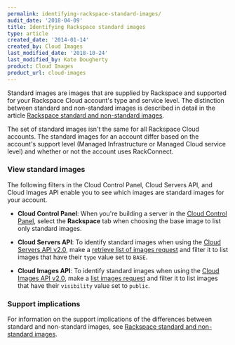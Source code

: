 ```yaml
---
permalink: identifying-rackspace-standard-images/
audit_date: '2018-04-09'
title: Identifying Rackspace standard images
type: article
created_date: '2014-01-14'
created_by: Cloud Images
last_modified_date: '2018-10-24'
last_modified_by: Kate Dougherty
product: Cloud Images
product_url: cloud-images
---
```


Standard images are images that are supplied by Rackspace and supported for
your Rackspace Cloud account's type and service level. The distinction
between standard and non-standard images is described in detail in the
article [Rackspace standard and non-standard
images](/how-to/rackspace-standard-and-non-standard-images).

The set of standard images isn't the same for all Rackspace Cloud
accounts. The standard images for an account differ based on the
account's support level (Managed Infrastructure or Managed Cloud service
level) and whether or not the account uses RackConnect.

### View standard images

The following filters in the Cloud Control Panel, Cloud Servers API, and
Cloud Images API enable you to see which images are standard images for
your account.

- **Cloud Control Panel**: When you're building a server in the [Cloud Control
  Panel](https://login.rackspace.com/), select the **Rackspace** tab when
  choosing the base image to list only standard images.

- **Cloud Servers API**: To identify standard images when using the [Cloud
  Servers API v2.0](https://docs.rackspace.com/docs/cloud-servers/v2/),
  make a [retrieve list of images
  request](https://docs.rackspace.com/docs/cloud-servers/v2/api-reference/svr-images-operations/#retrieve-list-of-images) and
  filter it to list images that have their `type` value set to `BASE`.

- **Cloud Images API**: To identify standard images when using the [Cloud
  Images API v2.0](https://docs.rackspace.com/docs/cloud-images/v2/),
  make a [list images
  request](https://docs.rackspace.com/docs/cloud-images/v2/api-reference/images-operations/#list-images) and filter it to list images that
  have their `visibility` value set to `public`.

### Support implications

For information on the support implications of the differences between
standard and non-standard images, see [Rackspace standard and non-standard
images](/how-to/rackspace-standard-and-non-standard-images).
